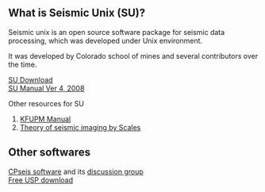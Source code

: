 
## What is Seismic Unix (SU)?

Seismic unix is an open source software package for seismic data processing, which was developed under Unix environment.  

It was developed by Colorado school of mines and several contributors over the time. 





[SU Download ](https://github.com/JohnWStockwellJr/SeisUnix)   
[SU Manual Ver 4, 2008](http://web.mit.edu/cwpsu_v44r1/sumanual_600dpi_letter.pdf)

Other resources for SU
1. [KFUPM Manual](https://faculty.kfupm.edu.sa/ES/ashuhail/Undergraduate/GEOP320/Labs/Manual/Manual.pdf)
2. [Theory of seismic imaging by Scales](http://sappho.eps.mcgill.ca/~olivia/EES/2018-Winter/TSI.pdf)




## Other softwares

[CPseis software](https://sourceforge.net/projects/cpseis/) and its [discussion group](http://www.processing-seismic.xyz/css.html)   
[Free USP download](https://freeusp.org/) 
